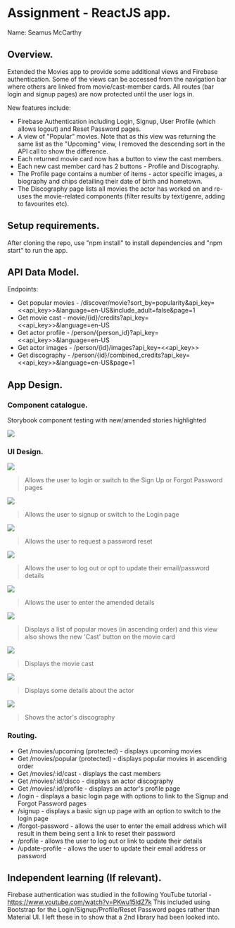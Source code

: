 # Assignment - ReactJS app.

Name: Seamus McCarthy

## Overview.

Extended the Movies app to provide some additional views and Firebase authentication. Some of the views can be accessed from the navigation bar
where others are linked from movie/cast-member cards. All routes (bar login and signup pages) are now protected until the user logs in.
 
 New features include:

 + Firebase Authentication including Login, Signup, User Profile (which allows logout) and Reset Password pages. 
 + A view of "Popular" movies. Note that as this view was returning the same list as the "Upcoming" view, I removed the descending sort in the API call to show the difference.
 + Each returned movie card now has a button to view the cast members.
 + Each new cast member card has 2 buttons - Profile and Discography.
 + The Profile page contains a number of items - actor specific images, a biography and chips detailing their date of birth and hometown.
 + The Discography page lists all movies the actor has worked on and re-uses the movie-related components (filter results by text/genre, adding to favourites etc).

## Setup requirements.

After cloning the repo, use "npm install" to install dependencies and "npm start" to run the app.

## API Data Model.

Endpoints:
+ Get popular movies - /discover/movie?sort_by=popularity&api_key=<<api_key>>&language=en-US&include_adult=false&page=1
+ Get movie cast - movie/{id}/credits?api_key=<<api_key>>&language=en-US
+ Get actor profile - /person/{person_id}?api_key=<<api_key>>&language=en-US
+ Get actor images - /person/{id}/images?api_key=<<api_key>>
+ Get discography - /person/{id}/combined_credits?api_key=<<api_key>>&language=en-US&page=1

## App Design.

### Component catalogue.

Storybook component testing with new/amended stories highlighted

![][stories]

### UI Design.

![][login]
>Allows the user to login or switch to the Sign Up or Forgot Password pages

![][signup]
>Allows the user to signup or switch to the Login page

![][password]
>Allows the user to request a password reset

![][update]
>Allows the user to log out or opt to update their email/password details

![][updatedtls]
>Allows the user to enter the amended details

![][popular]
>Displays a list of popular moves (in ascending order) and this view also shows the new 'Cast' button on the movie card

![][cast]
>Displays the movie cast

![][actorprofile]
>Displays some details about the actor

![][disco]
>Shows the actor's discography

### Routing.

+ Get /movies/upcoming (protected) - displays upcoming movies
+ Get /movies/popular (protected) - displays popular movies in ascending order
+ Get /movies/:id/cast - displays the cast members
+ Get /movies/:id/disco - displays an actor discography
+ Get /movies/:id/profile - displays an actor's profile page
+ /login - displays a basic login page with options to link to the Signup and Forgot Password pages
+ /signup - displays a basic sign up page with an option to switch to the login page
+ /forgot-password - allows the user to enter the email address which will result in them being sent a link to reset their password
+ /profile - allows the user to log out or link to update their details
+ /update-profile - allows the user to update their email address or password

## Independent learning (If relevant).

Firebase authentication was studied in the following YouTube tutorial - https://www.youtube.com/watch?v=PKwu15ldZ7k
This included using Bootstrap for the Login/Signup/Profile/Reset Password pages rather than Material UI. I left these in to show that a 2nd library had been looked into.


[login]: ./Git-images/Login.png
[signup]: ./Git-images/Signup.png
[profile]: ./Git-images/Profile.png
[disco]: ./Git-images/Discography.png
[cast]: ./Git-images/Cast.png
[actorprofile]: ./Git-images/ActorProfile.png
[password]: ./Git-images/Password.png
[popular]: ./Git-images/Popular.png
[update]: ./Git-images/Update.png
[updatedtls]: ./Git-images/UpdateDtls.png
[stories]: ./Git-images/Storybook.png

